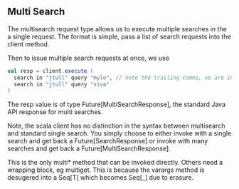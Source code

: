 ## Multi Search

The multisearch request type allows us to execute multiple searches in the a single request.
The format is simple, pass a list of search requests into the client method.

Then to issue multiple search requests at once, we use

```scala
val resp = client.execute (
  search in "jtull" query "mylo", // note the trailing comma, we are invoking a var args method
  search in "jtull" query "viva"
)
```

The resp value is of type Future[MultiSearchResponse], the standard Java API response for multi searches.

Note, the scala client has no distinction in the syntax between multisearch and standard single search.
You simply choose to either invoke with a single search and get back a Future[SearchResponse] or 
invoke with many searches and get back a Future[MultiSearchResponse].

This is the only multi* method that can be invoked directly. Others need a wrapping block, eg multiget.
This is because the varargs method is desugered into a Seq[T] which becomes Seq[_] due to erasure.
